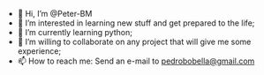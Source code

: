 - 👋 Hi, I’m @Peter-BM
- 👀 I’m interested in learning new stuff and get prepared to the life;
- 🌱 I’m currently learning python; 
- 💞️ I’m willing to collaborate on any project that will give me some experience;
- 📫 How to reach me: Send an e-mail to pedrobobella@gmail.com 

<!---
Peter-BM/Peter-BM is a ✨ special ✨ repository because its `README.md` (this file) appears on your GitHub profile.
You can click the Preview link to take a look at your changes.
--->
